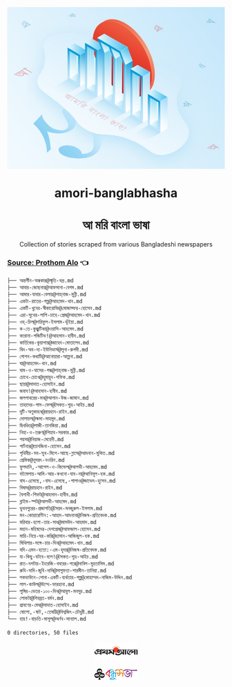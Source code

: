 <div align=center >

  <img align=center src=public/logo.jpg >
  <h1 align=center> amori-banglabhasha </h1>
  <h1 align=center> আ মরি বাংলা ভাষা </h1>
  <p align=center > Collection of stories scraped from various Bangladeshi newspapers </p>
  </div>

### [Source: Prothom Alo](./stories/prothomalo)  👈

```text
├── অন্তর্লীন-অন্ধকার@স্মৃতি-ভদ্র.md
├── আবার-জোছনায়@আফসানা-বেগম.md
├── আমার-যাবার-বেলায়@শাহ্‌নাজ-মুন্নী.md
├── একটা-রাতের-গল্প@আহমেদ-খান.md
├── একটি-খুনের-স্বীকারোক্তি@মোজাফ্ফর-হোসেন.md
├── এরা-সুখের-লাগি-চাহে-প্রেম@আহমেদ-খান.md
├── ওহ্​-চিল@শরিফুল-ইসলাম-ভূঁইয়া.md
├── ক-তে-কুজ্ঝটিকা@ওয়াসি-আহমেদ.md
├── করোনা-পজিটিভ!@আহসান-হাবীব.md
├── কার্তিকের-কুয়াশায়@জাহেদ-মোতালেব.md
├── কিং-অব-দ্য-ইউনিভার্স@লুনা-রুশদী.md
├── গোপন-কথাটি@আনোয়ারা-আল্পনা.md
├── ঘা@আহমেদ-খান.md
├── ঘাম-ও-ঘাসের-গন্ধ@শাহ্‌নাজ-মুন্নী.md
├── চোখে-চোখে@হুমায়ূন-শফিক.md
├── ছায়া@সাদাত-হোসাইন.md
├── জবাব!@আহসান-হাবীব.md
├── জলপাথরের-মন@আশান-উজ-জামান.md
├── তাহাদের-পাস-ফেল@সৈকত-শুভ্র-আইচ.md
├── দুটি-অণুকাহন@রায়হান-রাইন.md
├── দোলাচল@ক্ষমা-মাহমুদ.md
├── দ্বিখণ্ডিত@গাজী-তানজিয়া.md
├── নিহা-ও-তরুণ@শিহাব-সরকার.md
├── পয়সা@নিয়াজ-মেহেদী.md
├── পার্টনার@তানজিনা-হোসেন.md
├── পৃথিবীর-সব-সুখ-মিশে-আছে-গ্লাসে@আদনান-মুকিত.md
├── প্রেমিক@নুসরৎ-নওরিন.md
├── ফুলদানি,-আপেল-ও-কিন্ডেল@আলভী-আহমেদ.md
├── বইমেলায়-আমি-আর-কখনো-যাব-না@আনিসুল-হক.md
├── বাঘ-এসেছে,-বাঘ-এসেছে,-পালাও@জাভেদ-হুসেন.md
├── বিষাদ@রায়হান-রাইন.md
├── বৈশাখী-গিফট@আহসান-হাবীব.md
├── ব্লাইন্ড-স্পট@আলভী-আহমেদ.md
├── ভুবনপুরের-প্রজাপতি@সৈয়দ-মনজুরুল-ইসলাম.md
├── মন-কোয়ারেন্টিন:-আহাদ-আদনানা@নিজস্ব-প্রতিবেদক.md
├── মরিবার-হলো-তার-সাধ@মাসউদ-আহমাদ.md
├── মহান-মহিষদের-দেশপ্রেম@আফজাল-হোসেন.md
├── মারি-নিয়ে-ঘর-করি@হাসান-আজিজুল-হক.md
├── মিথিলার-সঙ্গে-চার-দিন@আহমেদ-খান.md
├── যদি-এমন-হতো:-এম-হৃদয়@নিজস্ব-প্রতিবেদক.md
├── যা-কিছু-ঘটবে-বলে!@সৈকত-শুভ্র-আইচ.md
├── রাত-দশটার-ইংরেজি-খবরের-পরে@নাবিল-মুহতাসিম.md
├── রুবি-দাদি-জুবি-দাদি@সাগুফতা-শারমীন-তানিয়া.md
├── লকডাউনে-শোনা-একটি-ব্যর্থতার-গল্প@মোহাম্মদ-নাজিম-উদ্দিন.md
├── লাল-কাউল@উম্মে-ফারহানা.md
├── লুঙ্গির-ভেতর-১০০-দিন@আবুল-মনসুর.md
├── লোকটা@শিবব্রত-বর্মন.md
├── শ্রাবণের-মেঘ@সাদাত-হোসাইন.md
├── ষোলো,-ষাট,-তেষট্টি@বিশ্বজিৎ-চৌধুরী.md
└── হায়!-বাড়তি-মাশুল@অর্ণব-সান্যাল.md

0 directories, 50 files

```




</div align=center>
<p align=center> <img src=public/prothomalo.jpg width=100px> </p>
<p align=center> <img src=public/bondhushava.jpg width=100px> </p>
</div>
